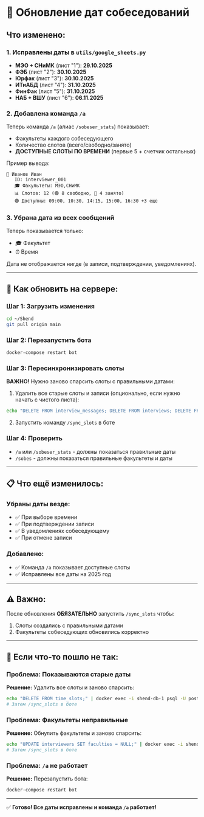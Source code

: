 # 📅 Обновление дат собеседований

## Что изменено:

### 1. Исправлены даты в `utils/google_sheets.py`
- **МЭО + СНиМК** (лист "1"): **29.10.2025**
- **ФЭБ** (лист "2"): **30.10.2025**
- **Юрфак** (лист "3"): **30.10.2025**
- **ИТиАБД** (лист "4"): **31.10.2025**
- **ФинФак** (лист "5"): **31.10.2025**
- **НАБ + ВШУ** (лист "6"): **06.11.2025**

### 2. Добавлена команда `/a`
Теперь команда `/a` (алиас `/sobeser_stats`) показывает:
- Факультеты каждого собеседующего
- Количество слотов (всего/свободно/занято)
- **ДОСТУПНЫЕ СЛОТЫ ПО ВРЕМЕНИ** (первые 5 + счетчик остальных)

Пример вывода:
```
👤 Иванов Иван
   ID: interviewer_001
   🎓 Факультеты: МЭО,СНиМК
   📊 Слотов: 12 (🟢 8 свободно, 🔴 4 занято)
   🟢 Доступны: 09:00, 10:30, 14:15, 15:00, 16:30 +3 еще
```

### 3. Убрана дата из всех сообщений
Теперь показывается только:
- 🎓 Факультет
- ⏰ Время

Дата не отображается нигде (в записи, подтверждении, уведомлениях).

---

## 🚀 Как обновить на сервере:

### Шаг 1: Загрузить изменения
```bash
cd ~/Shend
git pull origin main
```

### Шаг 2: Перезапустить бота
```bash
docker-compose restart bot
```

### Шаг 3: Пересинхронизировать слоты
**ВАЖНО!** Нужно заново спарсить слоты с правильными датами:

1. Удалить все старые слоты и записи (опционально, если нужно начать с чистого листа):
```bash
echo "DELETE FROM interview_messages; DELETE FROM interviews; DELETE FROM time_slots; UPDATE interviewers SET faculties = NULL;" | docker exec -i shend-db-1 psql -U postgres -d shabot_db
```

2. Запустить команду `/sync_slots` в боте

### Шаг 4: Проверить
- `/a` или `/sobeser_stats` - должны показаться правильные даты
- `/sobes` - должны показаться правильные факультеты и даты

---

## 📋 Что ещё изменилось:

### Убраны даты везде:
- ✅ При выборе времени
- ✅ При подтверждении записи
- ✅ В уведомлениях собеседующему
- ✅ При отмене записи

### Добавлено:
- ✅ Команда `/a` показывает доступные слоты
- ✅ Исправлены все даты на 2025 год

---

## ⚠️ Важно:

После обновления **ОБЯЗАТЕЛЬНО** запустить `/sync_slots` чтобы:
1. Слоты создались с правильными датами
2. Факультеты собеседующих обновились корректно

---

## 🔧 Если что-то пошло не так:

### Проблема: Показываются старые даты
**Решение:** Удалить все слоты и заново спарсить:
```bash
echo "DELETE FROM time_slots;" | docker exec -i shend-db-1 psql -U postgres -d shabot_db
# Затем /sync_slots в боте
```

### Проблема: Факультеты неправильные
**Решение:** Обнулить факультеты и заново спарсить:
```bash
echo "UPDATE interviewers SET faculties = NULL;" | docker exec -i shend-db-1 psql -U postgres -d shabot_db
# Затем /sync_slots в боте
```

### Проблема: `/a` не работает
**Решение:** Перезапустить бота:
```bash
docker-compose restart bot
```

---

✅ **Готово! Все даты исправлены и команда `/a` работает!**

